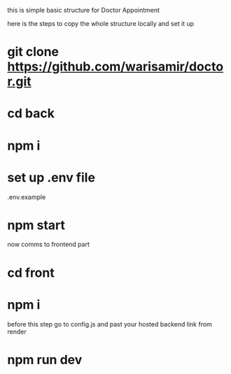 this is simple basic structure for Doctor Appointment 

here is the steps to copy the whole structure locally and set it up 

# git clone https://github.com/warisamir/doctor.git

# cd back 
# npm i 
# set up .env file 
.env.example
# npm start 

now comms to frontend part 
# cd front 
# npm i 
before this  step go to config.js and past your hosted backend link from  render
# npm run dev
